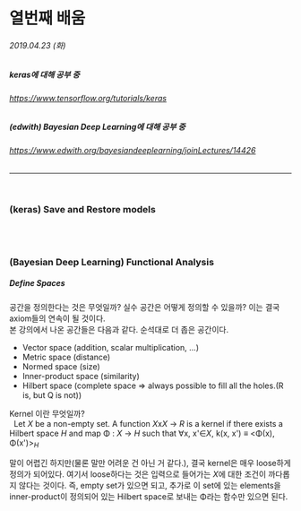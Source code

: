 # 열번째 배움
###### 2019.04.23 (화)
##### keras에 대해 공부 중
###### https://www.tensorflow.org/tutorials/keras
##### (edwith) Bayesian Deep Learning에 대해 공부 중
###### https://www.edwith.org/bayesiandeeplearning/joinLectures/14426

------
<br>

### (keras) Save and Restore models


<br>
<br>

### (Bayesian Deep Learning) Functional Analysis
##### Define Spaces

공간을 정의한다는 것은 무엇일까? 실수 공간은 어떻게 정의할 수 있을까? 이는 결국 axiom들의 연속이 될 것이다.  
본 강의에서 나온 공간들은 다음과 같다. 순석대로 더 좁은 공간이다.  

* Vector space (addition, scalar multiplication, ...)
* Metric space (distance)
* Normed space (size)
* Inner-product space (similarity)
* Hilbert space (complete space => always possible to fill all the holes.(R is, but Q is not))

Kernel 이란 무엇일까?  
&nbsp; Let *X* be a non-empty set. A function *X*x*X* → *R* is a kernel 
if there exists a Hilbert space *H* and map Φ : *X* → *H* such that ∀x, x'∈*X*, 
k(x, x') ≡ <Φ(x), Φ(x')><sub>*H*<sub>
  
말이 어렵긴 하지만(물론 말만 어려운 건 아닌 거 같다.), 결국 kernel은 매우 loose하게 정의가 되어있다. 
여기서 loose하다는 것은 입력으로 들어가는 *X*에 대한 조건이 까다롭지 않다는 것이다. 
즉, empty set가 있으면 되고, 추가로 이 set에 있는 elements을 inner-product이 정의되어 있는 Hilbert space로 보내는 Φ라는 함수만 있으면 된다.
